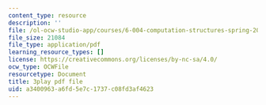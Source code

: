 ```yaml
---
content_type: resource
description: ''
file: /ol-ocw-studio-app/courses/6-004-computation-structures-spring-2017/a3400963a6fd5e7c1737c08fd3af4623_0Q6kYWnhaks.pdf
file_size: 21084
file_type: application/pdf
learning_resource_types: []
license: https://creativecommons.org/licenses/by-nc-sa/4.0/
ocw_type: OCWFile
resourcetype: Document
title: 3play pdf file
uid: a3400963-a6fd-5e7c-1737-c08fd3af4623
---
```

